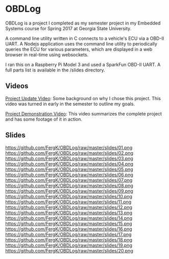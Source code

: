 # OBDLog

OBDLog is a project I completed as my semester project in my Embedded Systems course for Spring 2017 at Georgia State University.

A command line utility written in C connects to a vehicle's ECU via a OBD-II UART. A Nodejs application uses the command line utility to periodically queries the ECU for various parameters, which are displayed in a web browser in real-time using websockets.

I ran this on a Raspberry Pi Model 3 and used a SparkFun OBD-II UART. A full parts list is available in the /slides directory.

## Videos

[Project Update Video](https://youtu.be/VoDeGGIunfs): Some background on why I chose this project. This video was turned in early in the semester to outline my goals.

[Project Demonstration Video](https://youtu.be/fdGgWg5rqpk): This video summarizes the complete project and has some footage of it in action.

## Slides

https://github.com/FergK/OBDLog/raw/master/slides/01.png
https://github.com/FergK/OBDLog/raw/master/slides/02.png
https://github.com/FergK/OBDLog/raw/master/slides/03.png
https://github.com/FergK/OBDLog/raw/master/slides/04.png
https://github.com/FergK/OBDLog/raw/master/slides/05.png
https://github.com/FergK/OBDLog/raw/master/slides/06.png
https://github.com/FergK/OBDLog/raw/master/slides/07.png
https://github.com/FergK/OBDLog/raw/master/slides/08.png
https://github.com/FergK/OBDLog/raw/master/slides/09.png
https://github.com/FergK/OBDLog/raw/master/slides/10.png
https://github.com/FergK/OBDLog/raw/master/slides/11.png
https://github.com/FergK/OBDLog/raw/master/slides/12.png
https://github.com/FergK/OBDLog/raw/master/slides/13.png
https://github.com/FergK/OBDLog/raw/master/slides/14.png
https://github.com/FergK/OBDLog/raw/master/slides/15.png
https://github.com/FergK/OBDLog/raw/master/slides/16.png
https://github.com/FergK/OBDLog/raw/master/slides/17.png
https://github.com/FergK/OBDLog/raw/master/slides/18.png
https://github.com/FergK/OBDLog/raw/master/slides/19.png
https://github.com/FergK/OBDLog/raw/master/slides/20.png
